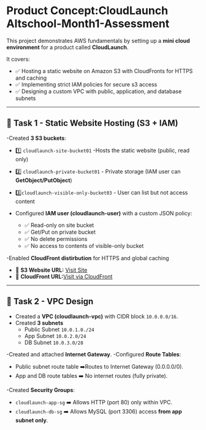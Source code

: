 #  Product Concept:CloudLaunch Altschool-Month1-Assessment

This project demonstrates AWS fundamentals by setting up a **mini cloud environment** for a product called **CloudLaunch**.  

It covers:
- ✅ Hosting a static website on Amazon S3 with CloudFronts for HTTPS and   caching
- ✅ Implementing strict IAM policies for secure s3 access
- ✅ Designing a custom VPC with public, application, and database subnets

----
## 📌 Task 1 - Static Website Hosting (S3 + IAM)
-Created **3 S3 buckets**:
- 1️⃣ `cloudlaunch-site-bucket01` -Hosts the static website (public, read only)
- 2️⃣ `cloudlaunch-private-bucket01` - Private storage (IAM user can **GetObject/PutObject**)
- 3️⃣`cloudlaunch-visible-only-bucket03` - User can list but not access content

- Configured **IAM user (cloudlaunch-user)** with a custom JSON policy:
  - ✅ Read-only on site bucket
  - ✅ Get/Put on private bucket
  - ✅ No delete permissions
  - ✅ No access to contents of visible-only bucket

-Enabled **CloudFront distirbution** for HTTPS and global caching  
- 🔗 **S3 Website URL:** [Visit Site](http://cloudlaunch-site-bucket01.s3-website-eu-west-1.amazonaws.com/)  
- 🔗 **CloudFront URL:**[Visit via CloudFront](https://d3tlbzfxua5xg7.cloudfront.net/)

---
## 📌 Task 2 - VPC Design
- Created a **VPC (cloudlaunch-vpc)** with CIDR block `10.0.0.0/16`.
- Created **3 subnets**
   - Public Subnet `10.0.1.0./24`
   - App Subnet `10.0.2.0/24`
   - DB Subnet `10.0.3.0/28`

-Created and attached **Internet Gateway**.
-Configured **Route Tables**:
 -  Public subnet route table ➡️Routes to Internet Gateway (0.0.0.0/0).
 -  App and DB route tables ➡️ No internet routes (fully private).  

-Created  **Security Groups**:
  - `cloudlaunch-app-sg` ➡️ Allows HTTP (port 80) only within VPC.
  - `cloudlaunch-db-sg` ➡️ Allows MySQL (port 3306) access **from app subnet only**.
